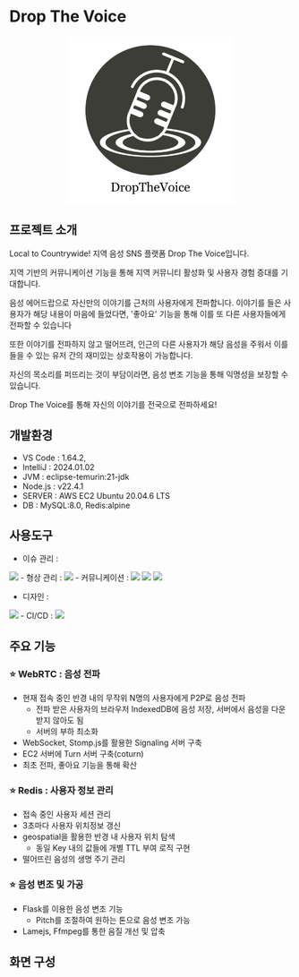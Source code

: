 # Drop The Voice
<img src="upload/logo.png" width="300" height="300" style="display: block; margin: 0 auto;"/>

## 프로젝트 소개
Local to Countrywide! 지역 음성 SNS 플랫폼 Drop The Voice입니다.<br>

지역 기반의 커뮤니케이션 기능을 통해 지역 커뮤니티 활성화 및 사용자 경험 증대를 기대합니다.

음성 에어드랍으로 자신만의 이야기를 근처의 사용자에게 전파합니다. 이야기를 들은 사용자가 해당 내용이 마음에 들었다면, '좋아요' 기능을 통해 이를 또 다른 사용자들에게 전파할 수 있습니다

또한 이야기를 전파하지 않고 떨어뜨려, 인근의 다른 사용자가 해당 음성을 주워서 이를 들을 수 있는 유저 간의 재미있는 상호작용이 가능합니다.

자신의 목소리를 퍼뜨리는 것이 부담이라면, 음성 변조 기능을 통해 익명성을 보장할 수 있습니다.

Drop The Voice를 통해 자신의 이야기를 전국으로 전파하세요!


## 개발환경
- VS Code : 1.64.2,
- IntelliJ : 2024.01.02
- JVM : eclipse-temurin:21-jdk
- Node.js : v22.4.1
- SERVER : AWS EC2 Ubuntu 20.04.6 LTS
- DB : MySQL:8.0, Redis:alpine

## 사용도구
- 이슈 관리 :
<img src="https://img.shields.io/badge/Jira-0052CC?style=flat-square&logo=Jira&logoColor=white" />
- 형상 관리 :
<img src="https://img.shields.io/badge/GitLab-FC6D26?style=flat-square&logo=GitLab&logoColor=white" />
- 커뮤니케이션 :
<img src="https://img.shields.io/badge/Notion-000000?style=flat-square&logo=Notion&logoColor=white" />
<img src="https://img.shields.io/badge/Slack-4A154B?style=flat-square&logo=Slack&logoColor=white" />
<img src="https://img.shields.io/badge/Mattermost-0058CC?style=flat-square&logo=Mattermost&logoColor=white" />

- 디자인 :
<img src="https://img.shields.io/badge/Figma-F24E1E?style=flat-square&logo=Figma&logoColor=white" />
- CI/CD :
<img src="https://img.shields.io/badge/GitLab-FC6D26?style=flat-square&logo=Gitlab&logoColor=white" />


## 주요 기능
### ⭐️ WebRTC : 음성 전파
- 현재 접속 중인 반경 내의 무작위 N명의 사용자에게 P2P로 음성 전파
    - 전파 받은 사용자의 브라우저 IndexedDB에 음성 저장, 서버에서 음성을 다운 받지 않아도 됨
    - 서버의 부하 최소화
- WebSocket, Stomp.js를 활용한 Signaling 서버 구축
- EC2 서버에 Turn 서버 구축(coturn)
- 최초 전파, 좋아요 기능을 통해 확산
### ⭐️ Redis : 사용자 정보 관리
- 접속 중인 사용자 세션 관리
- 3초마다 사용자 위치정보 갱신
- geospatial을 활용한 반경 내 사용자 위치 탐색
    - 동일 Key 내의 값들에 개별 TTL 부여 로직 구현
- 떨어뜨린 음성의 생명 주기 관리

### ⭐️ 음성 변조 및 가공
- Flask를 이용한 음성 변조 기능
    - Pitch를 조절하여 원하는 톤으로 음성 변조 가능
- Lamejs, Ffmpeg를 통한 음질 개선 및 압축


## 화면 구성